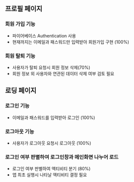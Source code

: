 ## 프로필 페이지

### 회원 가입 기능
  + 파이어베이스 Authentication 사용
  + 현재까지는 이메일과 패스워드만 입력받아 회원가입 구현 (100%)
  
### 회원 탈퇴 기능
  + 사용자가 탈퇴 요청시 회원 정보 삭제(70%)
  + 회원 정보 외 사용자와 연관된 데이터 삭제 여부 검토 필요

## 로딩 페이지

### 로그인 기능
  + 이메일과 패스워드를 입력받아 로그인 (100%)

### 로그아웃 기능
  + 사용자가 로그아웃 요청시 로그아웃 (100%)

### 로그인 여부 판별하여 로그인창과 메인화면 나누어 로드
  + 로그인 여부 판별하여 액티비티 분기 (80%)
  + 앱 최초 실행시 나타날 액티비티 결정 필요
